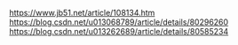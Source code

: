 https://www.jb51.net/article/108134.htm
https://blog.csdn.net/u013068789/article/details/80296260
https://blog.csdn.net/u013262689/article/details/80585234
